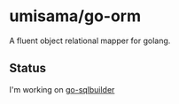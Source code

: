 # umisama/go-orm
A fluent object relational mapper for golang.

## Status
I'm working on [go-sqlbuilder](https://github.com/umisama/go-sqlbuilder)
